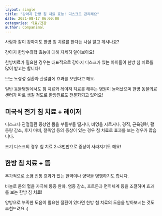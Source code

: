 ```yaml
---
layout: single
title: "강아지 한방 침 치료 효능! 디스크도 관리해요"
date: 2021-08-17 06:00:00
categories: 의료/건강
author: Companimal
---
```


사람과 같이 강아지도 한방 침 치료를 한다는 사실 알고 계시나요?

강아지 한방수의학 효능에 대해 자세히 알아보아요!

한방치료가 필요한 경우는 대표적으로 강아지 디스크가 있는 아이들이 한방 침 치료를 많이 받고는 합니다!

모든 노령성 질환과 관절염에 효과를 보인다고 해요.

일반 동물병원에서도 침 치료와 레이저 치료를 해주는 병원이 늘어났으며 한방 동물의료센터가 따로 생길 정도로 한방진료도 전문화되고 있어요!

## 미국식 전기 침 치료 + 레이저

디스크나 관절질환 증상인 몸을 부들부들 떨거나, 비명을 지르거나, 경직, 근육경련, 활동량 감소, 후지 마비, 절뚝임 등의 증상이 있는 경우 침 치료로 효과를 보는 경우가 많습니다.

초기 디스크의 경우 침 치료 2~3번만으로 증상이 사라지기도 해요!

## 한방 침 치료 + 뜸

추가적으로 소염 진통 효과가 있는 한약이나 양약을 병행하기도 합니다.

바늘로 몸의 혈을 자극해 통증 완화, 염증 감소, 호르몬과 면역체계 등을 조절하며 효과를 보는 한방 침 치료!

양방으로 부족한 도움이 필요한 질환이 있다면 한방 침 치료의 도움을 받아보시는 것도 추천드려요 :)
